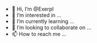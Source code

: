 - 👋 Hi, I’m @Exerpl
- 👀 I’m interested in ...
- 🌱 I’m currently learning ...
- 💞️ I’m looking to collaborate on ...
- 📫 How to reach me ...

<!---
Exerpl/Exerpl is a ✨ special ✨ repository because its `README.md` (this file) appears on your GitHub profile.
You can click the Preview link to take a look at your changes.
--->

